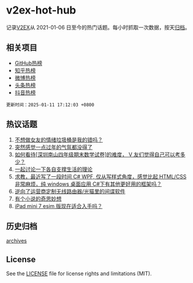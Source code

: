 # v2ex-hot-hub

 记录[V2EX](https://www.v2ex.com/)从 2021-01-06 日至今的热门话题。每小时抓取一次数据，按天[归档](archives)。
 
 ## 相关项目

- [GitHub热榜](https://github.com/lonnyzhang423/github-hot-hub)
- [知乎热榜](https://github.com/lonnyzhang423/zhihu-hot-hub)
- [微博热榜](https://github.com/lonnyzhang423/weibo-hot-hub)
- [头条热榜](https://github.com/lonnyzhang423/toutiao-hot-hub)
- [抖音热榜](https://github.com/lonnyzhang423/douyin-hot-hub)


 `更新时间：2025-01-11 17:12:03 +0800`

## 热议话题

1. [不想做女友的情绪垃圾桶是我的错吗？](https://www.v2ex.com/t/1104265)
1. [突然感觉一点过年的气氛都没得了](https://www.v2ex.com/t/1104309)
1. [如何看待[深圳南山四年级期末数学试卷]的难度， V 友们觉得自己可以考多少？](https://www.v2ex.com/t/1104218)
1. [一起讨论一下各自支撑生活的理论](https://www.v2ex.com/t/1104306)
1. [求教，最近写了一段时间 C# WPF, 仅从写样式角度，感觉比起 HTML/CSS 非常麻烦，纯 windows 桌面应用 C#下有其他更好用的框架吗？](https://www.v2ex.com/t/1104231)
1. [逆向了运营商定制无线路由器/光猫里的间谍软件](https://www.v2ex.com/t/1104332)
1. [有个小说的奇思妙想](https://www.v2ex.com/t/1104313)
1. [iPad mini 7 esim 版现在适合入手吗？](https://www.v2ex.com/t/1104221)

## 历史归档

[archives](archives)

## License

See the [LICENSE](LICENSE) file for license rights and limitations (MIT).
